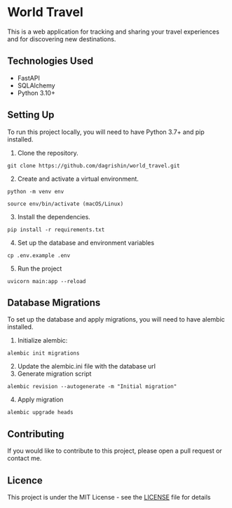# World Travel

This is a web application for tracking and sharing your travel experiences and for discovering new destinations. 

## Technologies Used
- FastAPI 
- SQLAlchemy
- Python 3.10+

## Setting Up

To run this project locally, you will need to have Python 3.7+ and pip installed.
1. Clone the repository.
```
git clone https://github.com/dagrishin/world_travel.git
```

2. Create and activate a virtual environment.
```
python -m venv env
```
```
source env/bin/activate (macOS/Linux)
```

3. Install the dependencies.
```
pip install -r requirements.txt
```

4. Set up the database and environment variables

```
cp .env.example .env
```

5. Run the project

```
uvicorn main:app --reload
```

## Database Migrations

To set up the database and apply migrations, you will need to have alembic installed.

1. Initialize alembic:

```
alembic init migrations
```

2. Update the alembic.ini file with the database url
3. Generate migration script

```
alembic revision --autogenerate -m "Initial migration"
```

4. Apply migration

```
alembic upgrade heads
```

## Contributing

If you would like to contribute to this project, please open a pull request or contact me.

## Licence

This project is under the MIT License - see the [LICENSE](LICENSE) file for details
